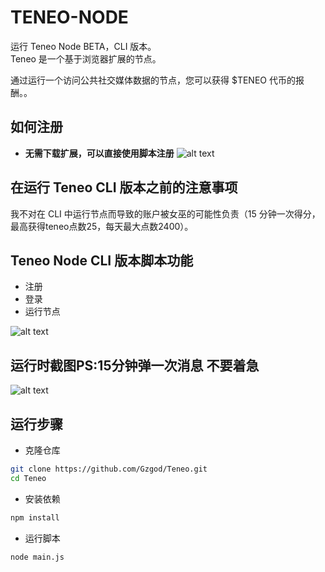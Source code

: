 # TENEO-NODE

运行 Teneo Node BETA，CLI 版本。<br>
Teneo 是一个基于浏览器扩展的节点。<br>

通过运行一个访问公共社交媒体数据的节点，您可以获得 $TENEO 代币的报酬。。

## 如何注册

- **无需下载扩展，可以直接使用脚本注册**
![alt text](image.png)

## 在运行 Teneo CLI 版本之前的注意事项

我不对在 CLI 中运行节点而导致的账户被女巫的可能性负责（15 分钟一次得分，最高获得teneo点数25，每天最大点数2400）。

## Teneo Node CLI 版本脚本功能

- 注册
- 登录
- 运行节点

![alt text](image-2.png)

## 运行时截图PS:15分钟弹一次消息 不要着急

![alt text](image-1.png)

## 运行步骤
- 克隆仓库
```bash
git clone https://github.com/Gzgod/Teneo.git
cd Teneo
```
- 安装依赖
```bash
npm install
```
- 运行脚本
```bash
node main.js
```
